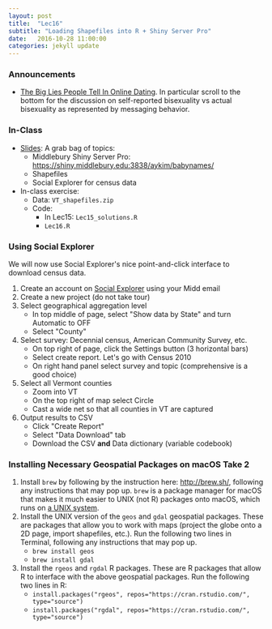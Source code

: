 ```yaml
---
layout: post
title:  "Lec16"
subtitle: "Loading Shapefiles into R + Shiny Server Pro"
date:   2016-10-28 11:00:00
categories: jekyll update
---
```




### Announcements

* [The Big Lies People Tell In Online Dating](https://blog.okcupid.com/index.php/the-biggest-lies-in-online-dating/).
In particular scroll to the bottom for the discussion on self-reported
bisexuality vs actual bisexuality as represented by messaging behavior.



### In-Class

* <a href = "http://htmlpreview.github.io/?https://raw.githubusercontent.com/2016-09-Middlebury-Data-Science/Topics/master/Lec16%20Loading%20Shapefiles%20into%20R/Lec16.html"
target = "_blank">Slides</a>: A grab bag of topics:
    + Middlebury Shiny Server Pro: <a href = "https://shiny.middlebury.edu:3838/aykim/babynames/" target = "_blank">https://shiny.middlebury.edu:3838/aykim/babynames/</a>
    + Shapefiles
    + Social Explorer for census data
* In-class exercise:
    + Data: `VT_shapefiles.zip`
    + Code:
        + In Lec15: `Lec15_solutions.R`
        + `Lec16.R`



### Using Social Explorer

We will now use Social Explorer's nice point-and-click interface to download
census data.

1. Create an account on <a href = "http://www.socialexplorer.com/" target = "_blank">Social Explorer</a> using your Midd email
1. Create a new project (do not take tour)
1. Select geographical aggregation level
    + In top middle of page, select "Show data by State" and turn Automatic to OFF
    + Select "County"
1. Select survey: Decennial census, American Community Survey, etc.
    + On top right of page, click the Settings button (3 horizontal bars)
    + Select create report. Let's go with Census 2010
    + On right hand panel select survey and topic (comprehensive is a good choice)
1. Select all Vermont counties
    + Zoom into VT
    + On the top right of map select Circle
    + Cast a wide net so that all counties in VT are captured
1. Output results to CSV
    + Click "Create Report" 
    + Select "Data Download" tab
    + Download the CSV **and** Data dictionary (variable codebook)




### Installing Necessary Geospatial Packages on macOS Take 2

1. Install `brew` by following by the instruction here: <http://brew.sh/>,
following any instructions that may pop up. `brew` is a package manager for
macOS that makes it much easier to UNIX (not R) packages onto macOS, which runs
on <a href = "https://www.youtube.com/watch?v=dxIPcbmo1_U" target =
"_blank">a UNIX system</a>.
1. Install the UNIX version of the `geos` and `gdal` geospatial packages. These
are packages that allow you to work with maps (project the globe onto a 2D page,
import shapefiles, etc.). Run the following two lines in Terminal,
following any instructions that may pop up.
    + `brew install geos`
    + `brew install gdal`
1. Install the `rgeos` and `rgdal` R packages. These are R packages that allow R
to interface with the above geospatial packages. Run the following two lines in R:
    + `install.packages("rgeos", repos="https://cran.rstudio.com/", type="source")`
    + `install.packages("rgdal", repos="https://cran.rstudio.com/", type="source")`
